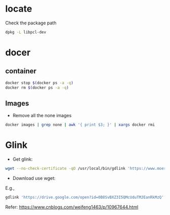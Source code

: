 
# locate 

Check the package path

```sh
dpkg -L libpcl-dev
```

# docer
## container

```sh
docker stop $(docker ps -a -q)
docker rm $(docker ps -a -q)
```
## Images

- Remove all the none images

```sh
docker images | grep none | awk '{ print $3; }' | xargs docker rmi
```

# Glink

- Get glink:

```sh
wget --no-check-certificate -qO /usr/local/bin/gdlink 'https://www.moerats.com/usr/shell/gdlink.sh' && chmod a+x /usr/local/bin/gdlink
```

- Download use wget:

E.g.,

```sh
gdlink 'https://drive.google.com/open?id=0B8SvBXZ3I5QMcUduTMJEanRkMzQ' |xargs -n1 wget -c -O ./download
```

Refer: https://www.cnblogs.com/weifeng1463/p/10967644.html
